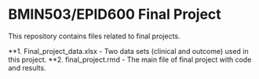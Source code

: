 # BMIN503/EPID600 Final Project

This repository contains files related to final projects.


**1. Final_project_data.xlsx - Two data sets (clinical and outcome) used in this project.
**2. final_project.rmd - The main file of final project with code and results.
